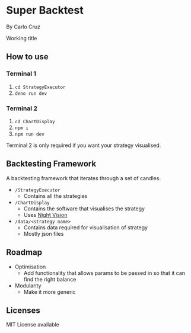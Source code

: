 # Super Backtest

By Carlo Cruz

Working title

## How to use

### Terminal 1

1. `cd StrategyExecutor`
1. `deno run dev`

### Terminal 2

1. `cd ChartDisplay`
1. `npm i`
1. `npm run dev`

Terminal 2 is only required if you want your strategy visualised.

## Backtesting Framework

A backtesting framework that iterates through a set of candles.

- `/StrategyExecutor`
  - Contains all the strategies
- `/ChartDisplay`
  - Contains the software that visualises the strategy
  - Uses [Night Vision](https://nightvision.dev/)
- `/data/<strategy name>`
  - Contains data required for visualisation of strategy
  - Mostly json files

## Roadmap
- Optimisation
  - Add functionality that allows params to be passed in so that it can find the right balance
- Modularity
  - Make it more generic


## Licenses

MIT License available 

